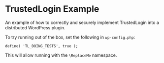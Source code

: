 # TrustedLogin Example

An example of how to correctly and securely implement TrustedLogin into a distributed WordPress plugin.

To try running out of the box, set the following in `wp-config.php`:

```
define( 'TL_DOING_TESTS', true );
```

This will allow running with the `\ReplaceMe` namespace.
